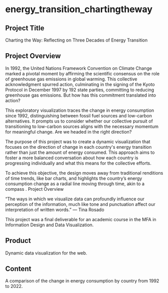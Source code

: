 # energy_transition_chartingtheway


## Project Title
Charting the Way: Reflecting on Three Decades of Energy Transition 

## Project Overview 
In 1992, the United Nations Framework Convention on Climate Change marked a pivotal moment by affirming the scientific consensus on the role of greenhouse gas emissions in global warming. This collective acknowledgment spurred action, culminating in the signing of the Kyoto Protocol in December 1997 by 192 state parties, committing to reducing greenhouse gas emissions. But how has this commitment translated into action?

This exploratory visualization traces the change in energy consumption since 1992, distinguishing between fossil fuel sources and low-carbon alternatives. It prompts us to consider whether our collective pursuit of transitioning to low-carbon sources aligns with the necessary momentum for meaningful change. Are we headed in the right direction?

The purpose of this project was to create a dynamic visualization that focuses on the direction of change in each country's energy transition rather than just the amount of energy consumed. This approach aims to foster a more balanced conversation about how each country is progressing individually and what this means for the collective efforts.

To achieve this objective, the design moves away from traditional renditions of time trends, like bar charts, and highlights the country’s energy consumption change as a radial line moving through time, akin to a compass . 
Project Overview

“The ways in which we visualize data can profoundly influence our perception of the information, much like tone and punctuation affect our interpretation of written words.”
— Tina Rosado

This project was a final deliverable for an academic course in the MFA in Information Design and Data Visualization. 

## Product  
Dynamic data visualization for the web.

## Content 
A comparison of the change in energy consumption by country from 1992 to 2022. 

